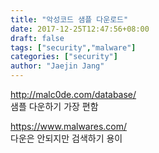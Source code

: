 ```yaml
---
title: "악성코드 샘플 다운로드"
date: 2017-12-25T12:47:56+08:00
draft: false
tags: ["security","malware"]
categories: ["security"]
author: "Jaejin Jang"
---
```


http://malc0de.com/database/   
샘플 다운하기 가장 편함

https://www.malwares.com/   
다운은 안되지만 검색하기 용이
